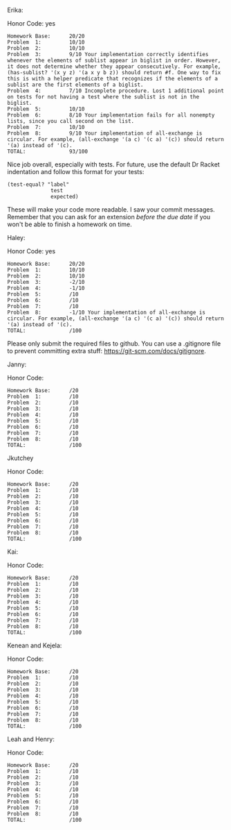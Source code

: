 Erika:

Honor Code: yes
```
Homework Base:      20/20
Problem  1:         10/10
Problem  2:         10/10
Problem  3:         9/10 Your implementation correctly identifies whenever the elements of sublist appear in biglist in order. However, it does not determine whether they appear consecutively. For example, (has-sublist? '(x y z) '(a x y b z)) should return #f. One way to fix this is with a helper predicate that recognizes if the elements of a sublist are the first elements of a biglist. 
Problem  4:         7/10 Incomplete procedure. Lost 1 additional point on tests for not having a test where the sublist is not in the biglist.
Problem  5:         10/10
Problem  6:         8/10 Your implementation fails for all nonempty lists, since you call second on the list. 
Problem  7:         10/10
Problem  8:         9/10 Your implementation of all-exchange is circular. For example, (all-exchange '(a c) '(c a) '(c)) should return '(a) instead of '(c).
TOTAL:              93/100
```

Nice job overall, especially with tests. For future, use the default Dr Racket indentation and follow this format for your tests:
```
(test-equal? "label"
              test
              expected)
```
These will make your code more readable.
I saw your commit messages. Remember that you can ask for an extension *before the due date* if you won't be able to finish a homework on time.

Haley:

Honor Code: yes
```
Homework Base:      20/20
Problem  1:         10/10
Problem  2:         10/10
Problem  3:         -2/10
Problem  4:         -1/10
Problem  5:         /10
Problem  6:         /10
Problem  7:         /10
Problem  8:         -1/10 Your implementation of all-exchange is circular. For example, (all-exchange '(a c) '(c a) '(c)) should return '(a) instead of '(c).
TOTAL:              /100
```

Please only submit the required files to github. You can use a .gitignore file to prevent committing extra stuff: https://git-scm.com/docs/gitignore.


Janny:

Honor Code:
```
Homework Base:      /20
Problem  1:         /10
Problem  2:         /10
Problem  3:         /10
Problem  4:         /10
Problem  5:         /10
Problem  6:         /10
Problem  7:         /10
Problem  8:         /10
TOTAL:              /100
```


Jkutchey

Honor Code:
```
Homework Base:      /20
Problem  1:         /10
Problem  2:         /10
Problem  3:         /10
Problem  4:         /10
Problem  5:         /10
Problem  6:         /10
Problem  7:         /10
Problem  8:         /10
TOTAL:              /100
```



Kai:

Honor Code:
```
Homework Base:      /20
Problem  1:         /10
Problem  2:         /10
Problem  3:         /10
Problem  4:         /10
Problem  5:         /10
Problem  6:         /10
Problem  7:         /10
Problem  8:         /10
TOTAL:              /100
```



Kenean and Kejela:

Honor Code:
```
Homework Base:      /20
Problem  1:         /10
Problem  2:         /10
Problem  3:         /10
Problem  4:         /10
Problem  5:         /10
Problem  6:         /10
Problem  7:         /10
Problem  8:         /10
TOTAL:              /100
```



Leah and Henry:

Honor Code:
```
Homework Base:      /20
Problem  1:         /10
Problem  2:         /10
Problem  3:         /10
Problem  4:         /10
Problem  5:         /10
Problem  6:         /10
Problem  7:         /10
Problem  8:         /10
TOTAL:              /100
```
